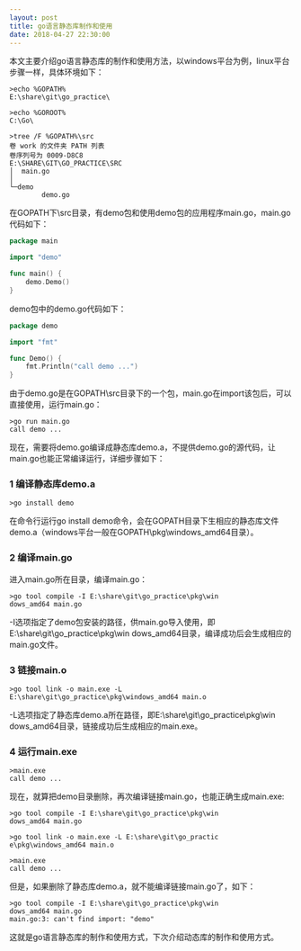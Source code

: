 ```yaml
---
layout: post
title: go语言静态库制作和使用
date: 2018-04-27 22:30:00
---
```


本文主要介绍go语言静态库的制作和使用方法，以windows平台为例，linux平台步骤一样，具体环境如下：

```
>echo %GOPATH%
E:\share\git\go_practice\

>echo %GOROOT%
C:\Go\

>tree /F %GOPATH%\src
卷 work 的文件夹 PATH 列表
卷序列号为 0009-D8C8
E:\SHARE\GIT\GO_PRACTICE\SRC
│  main.go
│
└─demo
        demo.go

```

在GOPATH下\src目录，有demo包和使用demo包的应用程序main.go，main.go代码如下：

```go
package main

import "demo"

func main() {
    demo.Demo()
}
```

demo包中的demo.go代码如下：

```go
package demo

import "fmt"

func Demo() {
    fmt.Println("call demo ...")
}
```

由于demo.go是在GOPATH\src目录下的一个包，main.go在import该包后，可以直接使用，运行main.go：

```
>go run main.go
call demo ...
```

现在，需要将demo.go编译成静态库demo.a，不提供demo.go的源代码，让main.go也能正常编译运行，详细步骤如下：

### 1 编译静态库demo.a

```
>go install demo
```

在命令行运行go install demo命令，会在GOPATH目录下生相应的静态库文件demo.a（windows平台一般在GOPATH\pkg\windows_amd64目录）。

### 2 编译main.go

进入main.go所在目录，编译main.go：

```
>go tool compile -I E:\share\git\go_practice\pkg\win
dows_amd64 main.go
```

-I选项指定了demo包安装的路径，供main.go导入使用，即E:\share\git\go_practice\pkg\win
dows_amd64目录，编译成功后会生成相应的main.go文件。

### 3 链接main.o

```
>go tool link -o main.exe -L E:\share\git\go_practice\pkg\windows_amd64 main.o
```

-L选项指定了静态库demo.a所在路径，即E:\share\git\go_practice\pkg\win
dows_amd64目录，链接成功后生成相应的main.exe。

### 4 运行main.exe

```
>main.exe
call demo ...
```

现在，就算把demo目录删除，再次编译链接main.go，也能正确生成main.exe:

```
>go tool compile -I E:\share\git\go_practice\pkg\win
dows_amd64 main.go

>go tool link -o main.exe -L E:\share\git\go_practic
e\pkg\windows_amd64 main.o

>main.exe
call demo ...
```

但是，如果删除了静态库demo.a，就不能编译链接main.go了，如下：

```
>go tool compile -I E:\share\git\go_practice\pkg\win
dows_amd64 main.go
main.go:3: can't find import: "demo"
```

这就是go语言静态库的制作和使用方式，下次介绍动态库的制作和使用方式。